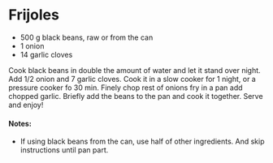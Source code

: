 # Frijoles

* 500 g black beans, raw or from the can
* 1 onion
* 14 garlic cloves

Cook black beans in double the amount of water and let it stand over night. Add 1/2 onion and 7 garlic cloves. Cook it in a slow cooker for 1 night, or a pressure cooker fo 30 min. Finely chop rest of onions fry in a pan add chopped garlic. Briefly add the beans to the pan and cook it together. Serve and enjoy!

#### Notes: 
* If using black beans from the can, use half of other ingredients. And skip instructions until pan part. 
